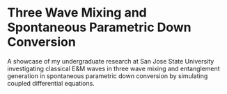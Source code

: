 # Three Wave Mixing and Spontaneous Parametric Down Conversion
A showcase of my undergraduate research at San Jose State University investigating classical E&amp;M waves in three wave mixing and entanglement generation in spontaneous parametric down conversion by simulating coupled differential equations.

